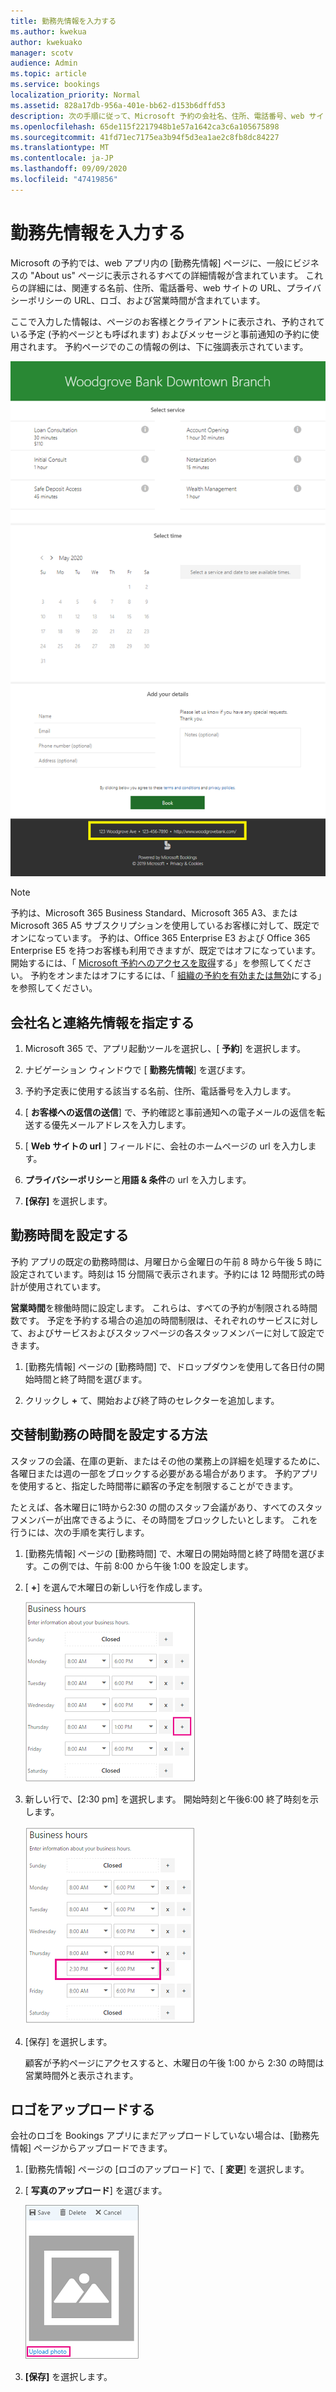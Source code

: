 ```yaml
---
title: 勤務先情報を入力する
ms.author: kwekua
author: kwekuako
manager: scotv
audience: Admin
ms.topic: article
ms.service: bookings
localization_priority: Normal
ms.assetid: 828a17db-956a-401e-bb62-d153b6dffd53
description: 次の手順に従って、Microsoft 予約の会社名、住所、電話番号、web サイト URL、ロゴ、営業時間などの Us ページを作成します。
ms.openlocfilehash: 65de115f2217948b1e57a1642ca3c6a105675898
ms.sourcegitcommit: 41fd71ec7175ea3b94f5d3ea1ae2c8fb8dc84227
ms.translationtype: MT
ms.contentlocale: ja-JP
ms.lasthandoff: 09/09/2020
ms.locfileid: "47419856"
---
```

# <a name="enter-your-business-information"></a>勤務先情報を入力する

Microsoft の予約では、web アプリ内の [勤務先情報] ページに、一般にビジネスの "About us" ページに表示されるすべての詳細情報が含まれています。 これらの詳細には、関連する名前、住所、電話番号、web サイトの URL、プライバシーポリシーの URL、ロゴ、および営業時間が含まれています。

ここで入力した情報は、ページのお客様とクライアントに表示され、予約されている予定 (予約ページとも呼ばれます) およびメッセージと事前通知の予約に使用されます。 予約ページでのこの情報の例は、下に強調表示されています。

   ![Microsoft の予約の [勤務先情報] ページの例](../media/bookings-business-info.png)

> [!NOTE]
> 予約は、Microsoft 365 Business Standard、Microsoft 365 A3、または Microsoft 365 A5 サブスクリプションを使用しているお客様に対して、既定でオンになっています。 予約は、Office 365 Enterprise E3 および Office 365 Enterprise E5 を持つお客様も利用できますが、既定ではオフになっています。 開始するには、「 [Microsoft 予約へのアクセスを取得](get-access.md)する」を参照してください。 予約をオンまたはオフにするには、「 [組織の予約を有効または無効](turn-bookings-on-or-off.md)にする」を参照してください。

## <a name="provide-business-name-and-contact-information"></a>会社名と連絡先情報を指定する

1. Microsoft 365 で、アプリ起動ツールを選択し、[ **予約**] を選択します。

1. ナビゲーション ウィンドウで [ **勤務先情報**] を選びます。

1. 予約予定表に使用する該当する名前、住所、電話番号を入力します。

1. [ **お客様への返信の送信**] で、予約確認と事前通知への電子メールの返信を転送する優先メールアドレスを入力します。

1. [ **Web サイトの url** ] フィールドに、会社のホームページの url を入力します。

1. **プライバシーポリシー**と**用語 & 条件**の url を入力します。

1. **[保存]** を選択します。

## <a name="set-your-business-hours"></a>勤務時間を設定する

予約 アプリの既定の勤務時間は、月曜日から金曜日の午前 8 時から午後 5 時に設定されています。時刻は 15 分間隔で表示されます。予約には 12 時間形式の時計が使用されています。

**営業時間**を稼働時間に設定します。 これらは、すべての予約が制限される時間数です。 予定を予約する場合の追加の時間制限は、それぞれのサービスに対して、およびサービスおよびスタッフページの各スタッフメンバーに対して設定できます。

1. [勤務先情報] ページの [勤務時間] で、ドロップダウンを使用して各日付の開始時間と終了時間を選びます。

1. クリックし **+** て、開始および終了時のセレクターを追加します。

## <a name="how-to-set-hours-for-a-split-shift"></a>交替制勤務の時間を設定する方法

スタッフの会議、在庫の更新、またはその他の業務上の詳細を処理するために、各曜日または週の一部をブロックする必要がある場合があります。 予約アプリを使用すると、指定した時間帯に顧客の予定を制限することができます。

たとえば、各木曜日に1時から2:30 の間のスタッフ会議があり、すべてのスタッフメンバーが出席できるように、その時間をブロックしたいとします。 これを行うには、次の手順を実行します。

1. [勤務先情報] ページの [勤務時間] で、木曜日の開始時間と終了時間を選びます。この例では、午前 8:00 から午後 1:00 を設定します。

1. [ **+**] を選んで木曜日の新しい行を作成します。

   ![営業時間の UI の画像](../media/bookings-split-shift.png)

1. 新しい行で、[2:30 pm] を選択します。 開始時刻と午後6:00 終了時刻を示します。

   ![時間数が追加された営業時間 UI の画像](../media/bookings-split-shift-hours.png)

1. [保存] を選択します。

    顧客が予約ページにアクセスすると、木曜日の午後 1:00 から 2:30 の時間は営業時間外と表示されます。

## <a name="upload-your-logo"></a>ロゴをアップロードする

会社のロゴを Bookings アプリにまだアップロードしていない場合は、[勤務先情報] ページからアップロードできます。

1. [勤務先情報] ページの [ロゴのアップロード] で、[ **変更**] を選択します。

1. [ **写真のアップロード**] を選びます。

   ![[写真のアップロード] ボタンの画像](../media/bookings-upload-photo.png)

1. **[保存]** を選択します。
